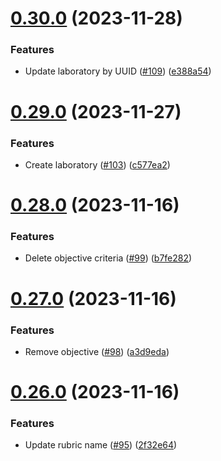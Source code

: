 # [0.30.0](https://github.com/upb-code-labs/main-api/compare/v0.29.0...v0.30.0) (2023-11-28)


### Features

* Update laboratory by UUID ([#109](https://github.com/upb-code-labs/main-api/issues/109)) ([e388a54](https://github.com/upb-code-labs/main-api/commit/e388a5439241143c9e93e9f488b7f6bc9b5618cd))



# [0.29.0](https://github.com/upb-code-labs/main-api/compare/v0.28.0...v0.29.0) (2023-11-27)


### Features

* Create laboratory ([#103](https://github.com/upb-code-labs/main-api/issues/103)) ([c577ea2](https://github.com/upb-code-labs/main-api/commit/c577ea29c9904da5943a96a2e421f6d5301d6866))



# [0.28.0](https://github.com/upb-code-labs/main-api/compare/v0.27.0...v0.28.0) (2023-11-16)


### Features

* Delete objective criteria ([#99](https://github.com/upb-code-labs/main-api/issues/99)) ([b7fe282](https://github.com/upb-code-labs/main-api/commit/b7fe28294d05a10c2eb1d4811e1877b795f6b1b8))



# [0.27.0](https://github.com/upb-code-labs/main-api/compare/v0.26.0...v0.27.0) (2023-11-16)


### Features

* Remove objective ([#98](https://github.com/upb-code-labs/main-api/issues/98)) ([a3d9eda](https://github.com/upb-code-labs/main-api/commit/a3d9eda6f7f7b7e5440668f0e149d90addd52ceb))



# [0.26.0](https://github.com/upb-code-labs/main-api/compare/v0.25.0...v0.26.0) (2023-11-16)


### Features

* Update rubric name ([#95](https://github.com/upb-code-labs/main-api/issues/95)) ([2f32e64](https://github.com/upb-code-labs/main-api/commit/2f32e6479e09804248bcd98f652ba251fc0993a1))




